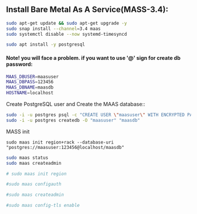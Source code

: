 ## Install Bare Metal As A Service(MASS-3.4):

```bash
sudo apt-get update && sudo apt-get upgrade -y
sudo snap install --channel=3.4 maas
sudo systemctl disable --now systemd-timesyncd
```


```bash
sudo apt install -y postgresql
```

#### Note! you will face a problem. if you want to use '@' sign for create db password:

```bash
MAAS_DBUSER=maasuser
MAAS_DBPASS=123456
MAAS_DBNAME=maasdb
HOSTNAME=localhost

```

Create PostgreSQL user and Create the MAAS database::

```bash
sudo -i -u postgres psql -c "CREATE USER \"maasuser\" WITH ENCRYPTED PASSWORD '123456'"
sudo -i -u postgres createdb -O "maasuser" "maasdb"
```

MASS init
```
sudo maas init region+rack --database-uri "postgres://maasuser:123456@localhost/maasdb"
```


```bash
sudo maas status
sudo maas createadmin

# sudo maas init region

#sudo maas configauth

#sudo maas createadmin

#sudo maas config-tls enable
```







